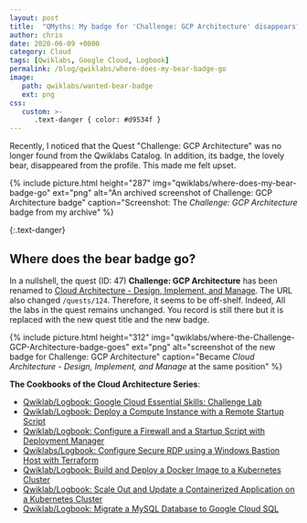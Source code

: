 ```yaml
---
layout: post
title:  "QMyths: My badge for 'Challenge: GCP Architecture' disappears?!"
author: chris
date: 2020-06-09 +0800
category: Cloud
tags: [Qwiklabs, Google Cloud, Logbook]
permalink: /blog/qwiklabs/where-does-my-bear-badge-go
image: 
   path: qwiklabs/wanted-bear-badge
   ext: png
css:
   custom: >-
      .text-danger { color: #d9534f }
---
```


Recently, I noticed that the Quest "Challenge: GCP Architecture" was no longer found from the Qwiklabs Catalog. In addition, its badge, the lovely bear, disappeared from the profile. This made me felt upset.

{% include picture.html height="287" img="qwiklabs/where-does-my-bear-badge-go" ext="png" alt="An archived screenshot of Challenge: GCP Architecture badge" caption="Screenshot: The <i>Challenge: GCP Architecture</i> badge from my archive" %}

{:.text-danger}
## Where does the bear badge go?

In a nullshell, the quest (ID: 47) **Challenge: GCP Architecture** has been renamed to [Cloud Architecture - Design, Implement, and Manage](https://google.qwiklabs.com/quests/124). The URL also changed `/quests/124`. Therefore, it seems to be off-shelf. Indeed, All the labs in the quest remains unchanged. You record is still there but it is replaced with the new quest title and the new badge.

{% include picture.html height="312" img="qwiklabs/where-the-Challenge-GCP-Architecture-badge-goes" ext="png" alt="screenshot of the new badge for Challenge: GCP Architecture" caption="Became <i>Cloud Architecture - Design, Implement, and Manage</i> at the same position" %}

**The Cookbooks of the Cloud Architecture Series**:

- [Qwiklab/Logbook: Google Cloud Essential Skills: Challenge Lab](/blog/qwiklabs/Google-Cloud-Essential-Skills-Challenge-Lab)
- [Qwiklab/Logbook: Deploy a Compute Instance with a Remote Startup Script](/blog/qwiklabs/Deploy-a-Compute-Instance-with-a-Remote-Startup-Script)
- [Qwiklab/Logbook: Configure a Firewall and a Startup Script with Deployment Manager](/blog/qwiklabs/Configure-a-Firewall-and-a-Startup-Script-with-Deployment-Manager)
- [Qwiklabs/Logbook: Configure Secure RDP using a Windows Bastion Host with Terraform](/blog/qwiklabs/Configure-Windows-Bastion-Host-with-Terraform-on-GCP)
- [Qwiklab/Logbook: Build and Deploy a Docker Image to a Kubernetes Cluster](/blog/qwiklabs/Build-and-Deploy-a-Docker-Image-to-a-Kubernetes-Cluster)
- [Qwiklab/Logbook: Scale Out and Update a Containerized Application on a Kubernetes Cluster](/blog/qwiklabs/Scale-Out-and-Update-a-Containerized-Application-on-a-Kubernetes-Cluster)
- [Qwiklab/Logbook: Migrate a MySQL Database to Google Cloud SQL](/blog/qwiklabs/Migrate-a-MySQL-Database-to-Google-Cloud-SQL)